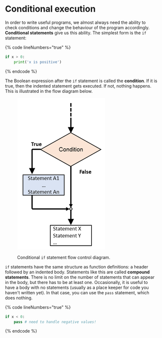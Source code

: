 # Conditional execution

In order to write useful programs, we almost always need the ability to check conditions and change the behaviour of the program accordingly. **Conditional statements** give us this ability. The simplest form is the `if` statement:

{% code lineNumbers="true" %}
```python
if x > 0: 
    print('x is positive') 
```
{% endcode %}

The Boolean expression after the `if` statement is called the **condition**. If it is true, then the indented statement gets executed. If not, nothing happens. This is illustrated in the flow diagram below.

<figure><img src="../.gitbook/assets/ifstatementdiagram.png" alt="figure representing the Conditional if statement control flow diagram."><figcaption><p>Conditional <code>if</code> statement flow control diagram.</p></figcaption></figure>

`if` statements have the same structure as function definitions: a header followed by an indented body. Statements like this are called **compound statements**. There is no limit on the number of statements that can appear in the body, but there has to be at least one. Occasionally, it is useful to have a body with no statements (usually as a place keeper for code you haven't written yet). In that case, you can use the `pass` statement, which does nothing.

{% code lineNumbers="true" %}
```python
if x < 0: 
    pass # need to handle negative values! 
```
{% endcode %}
